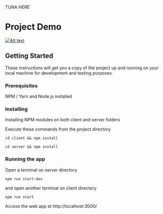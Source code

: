 TUNA HERE

# Project Demo
[![Alt text](https://img.youtube.com/vi/lXk14qt2D28/0.jpg)](https://www.youtube.com/watch?v=lXk14qt2D28)

## Getting Started

These instructions will get you a copy of the project up and running on your local machine for development and testing purposes.

### Prerequisites

NPM / Yarn and Node.js installed

### Installing

Installing NPM modules on both client and server folders

Execute these commands from the project directory

```
cd client && npm install
```

```
cd server && npm install
```

### Running the app

Open a terminal on server directory

```
npm run start:dev
```

and open another terminal on client directory
```
npm run start
```

Access the web app at http://localhost:3000/
